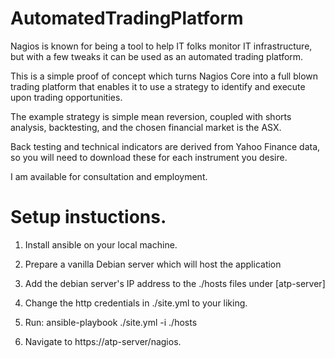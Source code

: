 # AutomatedTradingPlatform

Nagios is known for being a tool to help IT folks monitor IT infrastructure, but with a few tweaks it can be used as an automated trading platform.

This is a simple proof of concept which turns Nagios Core into a full blown trading platform that enables it to use a strategy to identify and execute upon trading opportunities.

The example strategy is simple mean reversion, coupled with shorts analysis, backtesting, and the chosen financial market is the ASX.

Back testing and technical indicators are derived from Yahoo Finance data, so you will need to download these for each instrument you desire.

I am available for consultation and employment.

# Setup instuctions.

1. Install ansible on your local machine.

2. Prepare a vanilla Debian server which will host the application

3. Add the debian server's IP address to the ./hosts files under [atp-server]

4. Change the http credentials in ./site.yml to your liking.

5. Run: ansible-playbook ./site.yml -i ./hosts

6. Navigate to https://atp-server/nagios.
